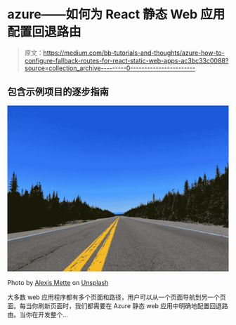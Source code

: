 # azure——如何为 React 静态 Web 应用配置回退路由

> 原文：<https://medium.com/bb-tutorials-and-thoughts/azure-how-to-configure-fallback-routes-for-react-static-web-apps-ac3bc33c0088?source=collection_archive---------0----------------------->

## 包含示例项目的逐步指南

![](img/1566bef9d5b90f624340e9d43d27182f.png)

Photo by [Alexis Mette](https://unsplash.com/@alexmette?utm_source=medium&utm_medium=referral) on [Unsplash](https://unsplash.com?utm_source=medium&utm_medium=referral)

大多数 web 应用程序都有多个页面和路径，用户可以从一个页面导航到另一个页面。每当你刷新页面时，我们都需要在 Azure 静态 web 应用中明确地配置回退路由。当你在开发整个…